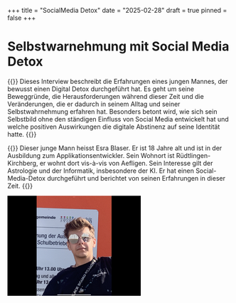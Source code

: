 +++
title = "SocialMedia Detox"
date = "2025-02-28"
draft = true
pinned = false
+++
# Selbstwarnehmung mit Social Media Detox

{{<lead>}}
Dieses Interview beschreibt die Erfahrungen eines jungen Mannes, der bewusst einen Digital Detox durchgeführt hat. Es geht um seine Beweggründe, die Herausforderungen während dieser Zeit und die Veränderungen, die er dadurch in seinem Alltag und seiner Selbstwahrnehmung erfahren hat. Besonders betont wird, wie sich sein Selbstbild ohne den ständigen Einfluss von Social Media entwickelt hat und welche positiven Auswirkungen die digitale Abstinenz auf seine Identität hatte. 
{{</lead>}}

{{<box>}}
Dieser junge Mann heisst Esra Blaser. Er ist 18 Jahre alt und ist in der Ausbildung zum Applikationsentwickler. Sein Wohnort ist Rüdtlingen-Kirchberg, er wohnt dort vis-à-vis von Aefligen. Sein Interesse gilt der Astrologie und der Informatik, insbesondere der KI. Er hat einen Social-Media-Detox durchgeführt und berichtet von seinen Erfahrungen in dieser Zeit.
{{</box>}}

![](img_1261.png)
